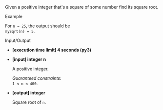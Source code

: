 
Given a positive integer that's a square of some number find its square root.

Example

For  `n = 25`, the output should be  
`mySqrt(n) = 5`.

Input/Output

-   **[execution time limit] 4 seconds (py3)**
    
-   **[input] integer n**
    
    A positive integer.
    
    _Guaranteed constraints:_  
    `1 ≤ n ≤ 400`.
    
-   **[output] integer**
    
    Square root of  `n`.
